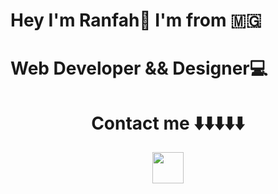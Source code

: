 # Hey I'm Ranfah👋 I'm from 🇲🇬 
                           
# Web Developer && Designer💻

<p size="20px" align="center">
 <h1 align="center">Contact me ⬇️⬇️⬇️⬇️⬇️</h1>
</p>

<p align="center">
  <a href="https://web.facebook.com/randianiaina.yrinaftouloucha/">
     <img align="center" height="50" background="white" src="https://www.mmppicture.co.in/wp-content/uploads/2021/03/Facebook-Icon-PNG-62.png"/>
  </a>
</p>




